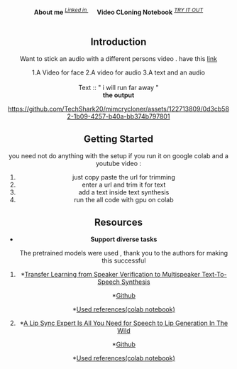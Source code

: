 <div align="center">
   <div>&nbsp;</div>
  <div align="center">
    <b>About me </b>
    <sup>
      <a href="https://in.linkedin.com/in/samar-jain-39455b1b9">
        <i>Linked in </i>
      </a>
    </sup>
    &nbsp;&nbsp;&nbsp;&nbsp;
    <b>Video CLoning Notebook</b>
    <sup>
      <a href="https://colab.research.google.com/drive/1jxSc_WAhjW23F54Gs5T-hAkfEGHrMU-A#scrollTo=538jbjLmKvcV">
        <i>TRY IT OUT</i>
      </a>
    </sup>
  </div>
  <div>&nbsp;</div>


## Introduction



Want to stick an audio with a different persons video .
have this [link](https://colab.research.google.com/drive/1jxSc_WAhjW23F54Gs5T-hAkfEGHrMU-A#scrollTo=538jbjLmKvcV)

1.A Video for face 
2.A video for audio 
3.A text and an audio   
   <br>
   Text ::  " i will run far away "
   <br/>
                                                             **the output** 
         
   

https://github.com/TechShark20/mimcrycloner/assets/122713809/0d3cb582-1b09-4257-b40a-bb374b797801


         


## Getting Started

you need not do anything with the setup if you run it on google colab and a youtube video :

   
1. just copy paste the url for trimming 
2. enter a url and trim it for text 
2. add a text inside text synthesis 
3. run the all code with gpu on colab 



## Resources 

- **Support diverse tasks**

   
   The pretrained  models were used , thank you to the authors for making this successful

1. *[Transfer Learning from Speaker Verification to
Multispeaker Text-To-Speech Synthesis](https://arxiv.org/pdf/1806.04558.pdf)
   
   *[Github](https://github.com/CorentinJ/Real-Time-Voice-Cloning)
   
   *[Used references(colab notebook)](https://colab.research.google.com/github/justinjohn0306/Wav2Lip/blob/master/Wav2Lip_simplified_v5.ipynb#scrollTo=U1xFNFU58_2j)
   
2. *[A Lip Sync Expert Is All You Need for Speech to Lip Generation In The Wild](https://arxiv.org/abs/2008.10010https://arxiv.org/abs/2008.10010)        
   
   *[Github](https://github.com/Rudrabha/Wav2Lip)
     
   *[Used references(colab notebook)](https://colab.research.google.com/drive/1tZpDWXz49W6wDcTprANRGLo2D_EbD5J8?usp=sharing)   

